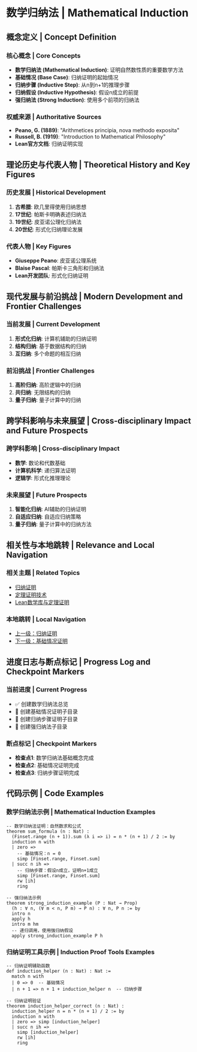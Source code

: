 # 数学归纳法 | Mathematical Induction

## 概念定义 | Concept Definition

### 核心概念 | Core Concepts

- **数学归纳法 (Mathematical Induction)**: 证明自然数性质的重要数学方法
- **基础情况 (Base Case)**: 归纳证明的起始情况
- **归纳步骤 (Inductive Step)**: 从n到n+1的推理步骤
- **归纳假设 (Inductive Hypothesis)**: 假设n成立的前提
- **强归纳法 (Strong Induction)**: 使用多个前项的归纳法

### 权威来源 | Authoritative Sources

- **Peano, G. (1889)**: "Arithmetices principia, nova methodo exposita"
- **Russell, B. (1919)**: "Introduction to Mathematical Philosophy"
- **Lean官方文档**: 归纳证明实现

## 理论历史与代表人物 | Theoretical History and Key Figures

### 历史发展 | Historical Development

1. **古希腊**: 欧几里得使用归纳思想
2. **17世纪**: 帕斯卡明确表述归纳法
3. **19世纪**: 皮亚诺公理化归纳法
4. **20世纪**: 形式化归纳理论发展

### 代表人物 | Key Figures

- **Giuseppe Peano**: 皮亚诺公理系统
- **Blaise Pascal**: 帕斯卡三角形和归纳法
- **Lean开发团队**: 形式化归纳证明

## 现代发展与前沿挑战 | Modern Development and Frontier Challenges

### 当前发展 | Current Development

1. **形式化归纳**: 计算机辅助的归纳证明
2. **结构归纳**: 基于数据结构的归纳
3. **互归纳**: 多个命题的相互归纳

### 前沿挑战 | Frontier Challenges

1. **高阶归纳**: 高阶逻辑中的归纳
2. **共归纳**: 无限结构的归纳
3. **量子归纳**: 量子计算中的归纳

## 跨学科影响与未来展望 | Cross-disciplinary Impact and Future Prospects

### 跨学科影响 | Cross-disciplinary Impact

- **数学**: 数论和代数基础
- **计算机科学**: 递归算法证明
- **逻辑学**: 形式化推理理论

### 未来展望 | Future Prospects

1. **智能化归纳**: AI辅助的归纳证明
2. **自适应归纳**: 自适应归纳策略
3. **量子归纳**: 量子计算中的归纳方法

## 相关性与本地跳转 | Relevance and Local Navigation

### 相关主题 | Related Topics

- [归纳证明](../01-总览.md)
- [定理证明技术](../../01-总览.md)
- [Lean数学库与定理证明](../../../01-总览.md)

### 本地跳转 | Local Navigation

- [上一级：归纳证明](../01-总览.md)
- [下一级：基础情况证明](02-基础情况证明/01-总览.md)

## 进度日志与断点标记 | Progress Log and Checkpoint Markers

### 当前进度 | Current Progress

- ✅ 创建数学归纳法总览
- 🔄 创建基础情况证明子目录
- 🔄 创建归纳步骤证明子目录
- 🔄 创建强归纳法子目录

### 断点标记 | Checkpoint Markers

- **检查点1**: 数学归纳法基础概念完成
- **检查点2**: 基础情况证明完成
- **检查点3**: 归纳步骤证明完成

## 代码示例 | Code Examples

### 数学归纳法示例 | Mathematical Induction Examples

```lean
-- 数学归纳法证明：自然数求和公式
theorem sum_formula (n : Nat) : 
  (Finset.range (n + 1)).sum (λ i => i) = n * (n + 1) / 2 := by
  induction n with
  | zero => 
    -- 基础情况：n = 0
    simp [Finset.range, Finset.sum]
  | succ n ih => 
    -- 归纳步骤：假设n成立，证明n+1成立
    simp [Finset.range, Finset.sum]
    rw [ih]
    ring

-- 强归纳法示例
theorem strong_induction_example (P : Nat → Prop) 
  (h : ∀ n, (∀ m < n, P m) → P n) : ∀ n, P n := by
  intro n
  apply h
  intro m hm
  -- 递归调用，使用强归纳假设
  apply strong_induction_example P h
```

### 归纳证明工具示例 | Induction Proof Tools Examples

```lean
-- 归纳证明辅助函数
def induction_helper (n : Nat) : Nat :=
  match n with
  | 0 => 0  -- 基础情况
  | n + 1 => n + 1 + induction_helper n  -- 归纳步骤

-- 归纳证明验证
theorem induction_helper_correct (n : Nat) : 
  induction_helper n = n * (n + 1) / 2 := by
  induction n with
  | zero => simp [induction_helper]
  | succ n ih => 
    simp [induction_helper]
    rw [ih]
    ring
```
